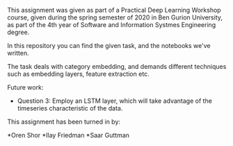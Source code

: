This assignment was given as part of a Practical Deep Learning Workshop course, given during the spring semester of 2020 in Ben Gurion University,
as part of the 4th year of Software and Information Systmes Engineering degree.

In this repository you can find the given task, and the notebooks we've written.

The task deals with category embedding, and demands different techniques such as embedding layers, feature extraction etc.

Future work:
  * Question 3: Employ an LSTM layer, which will take advantage of the timeseries characteristic of the data.


This assignment has been turned in by:

  *Oren Shor
  *Ilay Friedman
  *Saar Guttman
